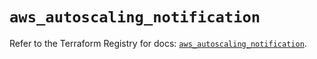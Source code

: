 # `aws_autoscaling_notification`

Refer to the Terraform Registry for docs: [`aws_autoscaling_notification`](https://registry.terraform.io/providers/hashicorp/aws/5.62.0/docs/resources/autoscaling_notification).
